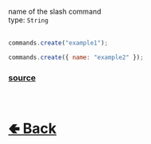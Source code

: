 name of the slash command<br>
type: `String`<br><br>
```js
commands.create("example1");

commands.create({ name: "example2" });
```

### [source](https://github.com/paigeroid/noscord.js/blob/main/src/Services/CommandService/custard/SlashCommand.js)


<br> <h1> [🢀 Back](https://github.com/paigeroid/noscord.js/wiki/Commands.SlashCommand) </h1>